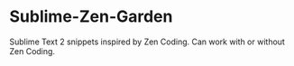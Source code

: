 Sublime-Zen-Garden
==================

Sublime Text 2 snippets inspired by Zen Coding. Can work with or without Zen Coding.